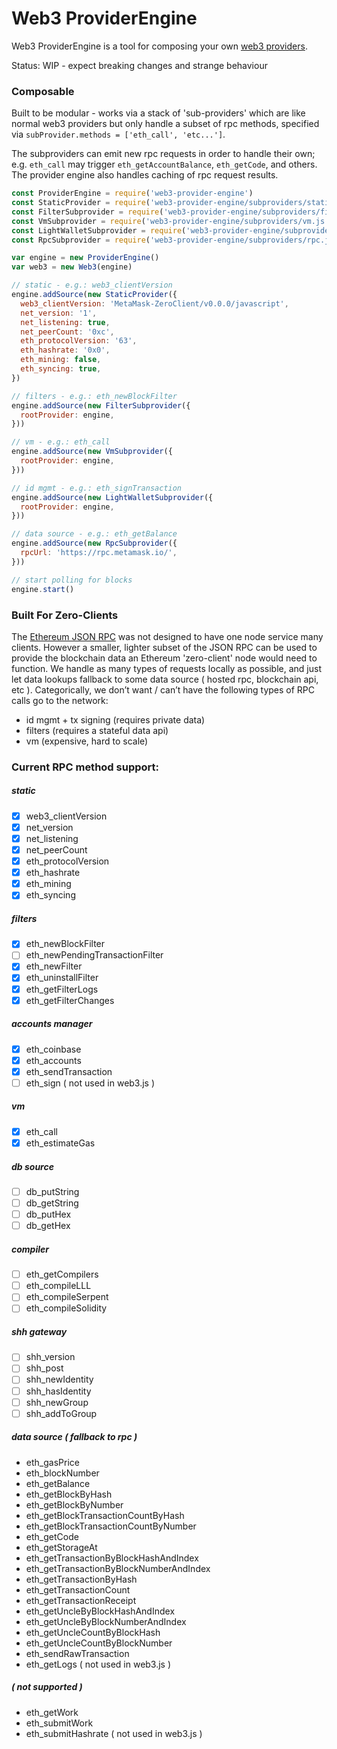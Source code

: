 # Web3 ProviderEngine

Web3 ProviderEngine is a tool for composing your own [web3 providers](https://github.com/ethereum/wiki/wiki/JavaScript-API#web3).

Status: WIP - expect breaking changes and strange behaviour

### Composable

Built to be modular - works via a stack of 'sub-providers' which are like normal web3 providers but only handle a subset of rpc methods,
specified via `subProvider.methods = ['eth_call', 'etc...']`.

The subproviders can emit new rpc requests in order to handle their own;  e.g. `eth_call` may trigger `eth_getAccountBalance`, `eth_getCode`, and others.
The provider engine also handles caching of rpc request results.

```js
const ProviderEngine = require('web3-provider-engine')
const StaticProvider = require('web3-provider-engine/subproviders/static.js')
const FilterSubprovider = require('web3-provider-engine/subproviders/fitlers.js')
const VmSubprovider = require('web3-provider-engine/subproviders/vm.js')
const LightWalletSubprovider = require('web3-provider-engine/subproviders/lightwallet.js')
const RpcSubprovider = require('web3-provider-engine/subproviders/rpc.js')

var engine = new ProviderEngine()
var web3 = new Web3(engine)

// static - e.g.: web3_clientVersion
engine.addSource(new StaticProvider({
  web3_clientVersion: 'MetaMask-ZeroClient/v0.0.0/javascript',
  net_version: '1',
  net_listening: true,
  net_peerCount: '0xc',
  eth_protocolVersion: '63',
  eth_hashrate: '0x0',
  eth_mining: false,
  eth_syncing: true,
})

// filters - e.g.: eth_newBlockFilter
engine.addSource(new FilterSubprovider({
  rootProvider: engine,
}))

// vm - e.g.: eth_call
engine.addSource(new VmSubprovider({
  rootProvider: engine,
}))

// id mgmt - e.g.: eth_signTransaction
engine.addSource(new LightWalletSubprovider({
  rootProvider: engine,
}))

// data source - e.g.: eth_getBalance
engine.addSource(new RpcSubprovider({
  rpcUrl: 'https://rpc.metamask.io/',
}))

// start polling for blocks
engine.start()
```

### Built For Zero-Clients

The [Ethereum JSON RPC](https://github.com/ethereum/wiki/wiki/JSON-RPC) was not designed to have one node service many clients.
However a smaller, lighter subset of the JSON RPC can be used to provide the blockchain data an Ethereum 'zero-client' node would need to function.
We handle as many types of requests locally as possible, and just let data lookups fallback to some data source ( hosted rpc, blockchain api, etc ).
Categorically, we don’t want / can’t have the following types of RPC calls go to the network:
* id mgmt + tx signing (requires private data)
* filters (requires a stateful data api)
* vm (expensive, hard to scale)


### Current RPC method support:

##### static
- [x] web3_clientVersion
- [x] net_version
- [x] net_listening
- [x] net_peerCount
- [x] eth_protocolVersion
- [x] eth_hashrate
- [x] eth_mining
- [x] eth_syncing

##### filters
- [x] eth_newBlockFilter
- [ ] eth_newPendingTransactionFilter
- [x] eth_newFilter
- [x] eth_uninstallFilter
- [x] eth_getFilterLogs
- [x] eth_getFilterChanges

##### accounts manager
- [x] eth_coinbase
- [x] eth_accounts
- [x] eth_sendTransaction
- [ ] eth_sign ( not used in web3.js )

##### vm
- [x] eth_call
- [x] eth_estimateGas

##### db source
- [ ] db_putString
- [ ] db_getString
- [ ] db_putHex
- [ ] db_getHex

##### compiler
- [ ] eth_getCompilers
- [ ] eth_compileLLL
- [ ] eth_compileSerpent
- [ ] eth_compileSolidity

##### shh gateway
- [ ] shh_version
- [ ] shh_post
- [ ] shh_newIdentity
- [ ] shh_hasIdentity
- [ ] shh_newGroup
- [ ] shh_addToGroup

##### data source ( fallback to rpc )
* eth_gasPrice
* eth_blockNumber
* eth_getBalance
* eth_getBlockByHash
* eth_getBlockByNumber
* eth_getBlockTransactionCountByHash
* eth_getBlockTransactionCountByNumber
* eth_getCode
* eth_getStorageAt
* eth_getTransactionByBlockHashAndIndex
* eth_getTransactionByBlockNumberAndIndex
* eth_getTransactionByHash
* eth_getTransactionCount
* eth_getTransactionReceipt
* eth_getUncleByBlockHashAndIndex
* eth_getUncleByBlockNumberAndIndex
* eth_getUncleCountByBlockHash
* eth_getUncleCountByBlockNumber
* eth_sendRawTransaction
* eth_getLogs ( not used in web3.js )

##### ( not supported )
* eth_getWork
* eth_submitWork
* eth_submitHashrate ( not used in web3.js )
